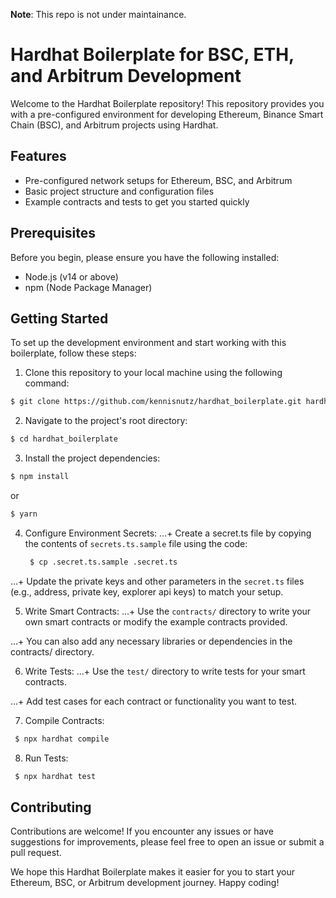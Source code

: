 **Note**: This repo is not under maintainance.




# Hardhat Boilerplate for BSC, ETH, and Arbitrum Development
Welcome to the Hardhat Boilerplate repository! This repository provides you with a pre-configured environment for developing Ethereum, Binance Smart Chain (BSC), and Arbitrum projects using Hardhat.

## Features

- Pre-configured network setups for Ethereum, BSC, and Arbitrum
- Basic project structure and configuration files
- Example contracts and tests to get you started quickly

## Prerequisites

Before you begin, please ensure you have the following installed:

* Node.js (v14 or above)
* npm (Node Package Manager)

## Getting Started

To set up the development environment and start working with this boilerplate, follow these steps:

1. Clone this repository to your local machine using the following command:

  ```bash
  $ git clone https://github.com/kennisnutz/hardhat_boilerplate.git hardhat_boilerplate
  ```

2. Navigate to the project's root directory:

  ```bash
  $ cd hardhat_boilerplate
  ```
3. Install the project dependencies:

  ```bash
  $ npm install
  ```
  or 
  ```bash
  $ yarn
  ```
4. Configure Environment Secrets:
  ...+ Create a secret.ts file by copying the contents of `secrets.ts.sample` file using the code:

   ```bash
    $ cp .secret.ts.sample .secret.ts
   ```
  ...+ Update the private keys and other parameters in the `secret.ts` files (e.g., address, private key, explorer api keys) to match your setup.

5. Write Smart Contracts:
  ...+ Use the `contracts/` directory to write your own smart contracts or modify the example contracts provided.

  ...+ You can also add any necessary libraries or dependencies in the contracts/ directory.

6. Write Tests:
  ...+ Use the `test/` directory to write tests for your smart contracts.

  ...+ Add test cases for each contract or functionality you want to test.

7. Compile Contracts:
  ```bash
   $ npx hardhat compile
  ```
8. Run Tests:
  ```bash
   $ npx hardhat test
  ```


## Contributing

Contributions are welcome! If you encounter any issues or have suggestions for improvements, please feel free to open an issue or submit a pull request.



We hope this Hardhat Boilerplate makes it easier for you to start your Ethereum, BSC, or Arbitrum development journey. Happy coding!
   
   

